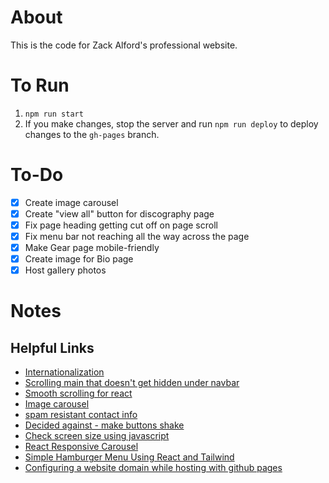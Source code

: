 # About

This is the code for Zack Alford's professional website.

# To Run

1. `npm run start`
2. If you make changes, stop the server and run `npm run deploy` to deploy changes to the `gh-pages` branch.

# To-Do

- [x] Create image carousel
- [x] Create "view all" button for discography page
- [x] Fix page heading getting cut off on page scroll
- [x] Fix menu bar not reaching all the way across the page
- [x] Make Gear page mobile-friendly
- [x] Create image for Bio page
- [x] Host gallery photos

# Notes

## Helpful Links

- [Internationalization](https://dev.to/adrai/how-to-properly-internationalize-a-react-application-using-i18next-3hdb)
- [Scrolling main that doesn't get hidden under navbar](https://discuss.codecademy.com/t/content-is-scrolling-over-header/291674/3)
- [Smooth scrolling for react](https://github.com/fisshy/react-scroll)
- [Image carousel](http://css3.bradshawenterprises.com/cfimg/)
- [spam resistant contact info](https://dev.to/hkievet/react-protecting-an-email-address-3cp0)
- [Decided against - make buttons shake](https://www.w3schools.com/howto/howto_css_shake_image.asp)
- [Check screen size using javascript](https://dev.to/yanns1/how-to-render-different-components-based-on-screen-size-2p35)
- [React Responsive Carousel](https://www.npmjs.com/package/react-responsive-carousel)
- [Simple Hamburger Menu Using React and Tailwind](https://www.codementor.io/@giorgiasambrotta/hamburger-menu-with-react-and-tailwind-css-1qx6sruvua)
- [Configuring a website domain while hosting with github pages](https://stackoverflow.com/questions/49571103/reactjs-app-published-to-github-pages-with-custom-domain)
